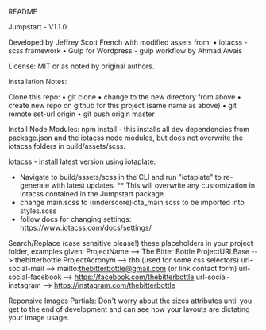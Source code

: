 README


Jumpstart - V1.1.0

Developed by Jeffrey Scott French with modified assets from:
• iotacss - scss framework
• Gulp for Wordpress - gulp workflow by Ahmad Awais

License: MIT or as noted by original authors.




Installation Notes:


Clone this repo:
• git clone <this-repo> <new-name>
• change to the new directory from above
• create new repo on github for this project (same name as above)
• git remote set-url origin <new-repo-on-github>
• git push origin master <new-repo-on-github>


Install Node Modules:
npm install - this installs all dev dependencies from package.json and the iotacss node modules, but does not overwrite the iotacss folders in build/assets/scss.


Iotacss - install latest version using iotaplate:
- Navigate to build/assets/scss in the CLI and run "iotaplate" to re-generate with latest updates. ** This will overwrite any customization in iotacss contained in the Jumpstart package.
- change main.scss to (underscore)iota_main.scss to be imported into styles.scss
- follow docs for changing settings: https://www.iotacss.com/docs/settings/


Search/Replace (case sensitive please!) these placeholders in your project folder, examples given:
ProjectName          --> The Bitter Bottle
ProjectURLBase       --> thebitterbottle
ProjectAcronym       --> tbb (used for some css selectors)
url-social-mail      --> mailto:thebitterbottle@gmail.com (or link contact form)
url-social-facebook  --> https://facebook.com/thebitterbottle
url-social-instagram --> https://instagram.com/thebitterbottle


Reponsive Images Partials:
Don't worry about the sizes attributes until you get to the end of development and can see how your layouts are dictating your image usage.